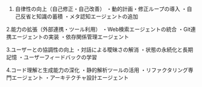 1. 自律性の向上（自己修正・自己改善）
・動的計画・修正ループの導入
・自己反省と知識の蓄積
・メタ認知エージェントの追加

2.能力の拡張（外部連携・ツール利用）
・Web検索エージェントの統合
・Git連携エージェントの実装
・依存関係管理エージェント

3.ユーザーとの協調性の向上
・対話による曖昧さの解消
・状態の永続化と長期記憶
・ユーザーフィードバックの学習

4.コード理解と生成能力の深化
・静的解析ツールの活用
・リファクタリング専門エージェント
・アーキテクチャ設計エージェント